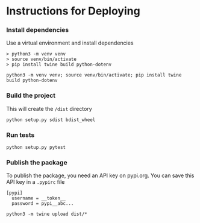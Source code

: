 # Instructions for Deploying

### Install dependencies

Use a virtual environment and install dependencies

```
> python3 -m venv venv
> source venv/bin/activate
> pip install twine build python-dotenv

python3 -m venv venv; source venv/bin/activate; pip install twine build python-dotenv
```

### Build the project

This will create the `/dist` directory
```
python setup.py sdist bdist_wheel
```

### Run tests

```
python setup.py pytest
```

### Publish the package

To publish the package, you need an API key on pypi.org. You can save this API key in a `.pypirc` file 

```
[pypi]
  username = __token__
  password = pypi__abc...
```

```
python3 -m twine upload dist/*
```
